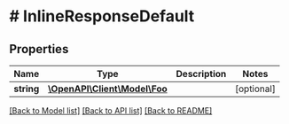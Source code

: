 # # InlineResponseDefault

## Properties

Name | Type | Description | Notes
------------ | ------------- | ------------- | -------------
**string** | [**\OpenAPI\Client\Model\Foo**](Foo.md) |  | [optional] 

[[Back to Model list]](../../README.md#documentation-for-models) [[Back to API list]](../../README.md#documentation-for-api-endpoints) [[Back to README]](../../README.md)


